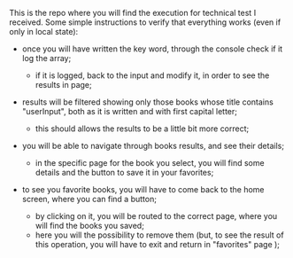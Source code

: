 This is the repo where you will find the execution for technical test I received. 
Some simple instructions to verify that everything works (even if only in local state): 

- once you will have written the key word, through the console check if it log the array;
  - if it is logged, back to the input and modify it, in order to see the results in page;

- results will be filtered showing only those books whose title contains "userInput", both as it is written and with first capital letter;
  - this should allows the results to be a little bit more correct;

- you will be able to navigate through books results, and see their details;
  - in the specific page for the book you select, you will find some details and the button to save it in your favorites;

- to see you favorite books, you will have to come back to the home screen, where you can find a button; 
  - by clicking on it, you will be routed to the correct page, where you will find the books you saved;
  - here you will the possibility to remove them (but, to see the result of this operation, you will have to exit and return in "favorites" page );

